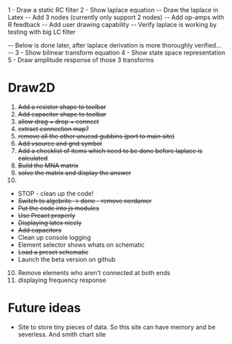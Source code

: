 1 - Draw a static RC filter
2 - Show laplace equation
-- Draw the laplace in Latex
-- Add 3 nodes (currently only support 2 nodes)
-- Add op-amps with R feedback
-- Add user drawing capability
-- Verify laplace is working by testing with big LC filter


-- Below is done later, after laplace derivation is more thoroughly verified... --
3 - Show bilinear transform equation
4 - Show state space representation
5 - Draw amplitude response of those 3 transforms


# Draw2D
1) ~~Add a resistor shape to toolbar~~
2) ~~Add capacitor shape to toolbar~~
3) ~~allow drag + drop + connect~~
4) ~~extract connection map?~~
5) ~~remove all the other unuesd gubbins (port to main site)~~
6) ~~Add vsource and gnd symbol~~
7) ~~Add a checklist of items which need to be done before laplace is calculated~~
8) ~~Build the MNA matrix~~
9) ~~solve the matrix and display the answer~~
10) 
- STOP - clean up the code! 
- ~~Switch to algebrite -> done - remove nerdamer~~
- ~~Put the code into js modules~~
- ~~Use Preact properly~~
- ~~Displaying latex nicely~~
- ~~Add capacitors~~
- Clean up console logging
- Element selector shows whats on schematic
- ~~Load a preset schematic~~
- Launch the beta version on github
10) Remove elements who aren't connected at both ends
11) displaying frequency response



# Future ideas
- Site to store tiny pieces of data. So this site can have memory and be severless. And smith chart site
